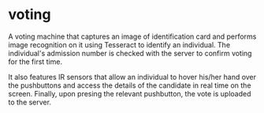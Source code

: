 # voting
A voting machine that captures an image of identification card and performs image recognition on it using Tesseract to identify an individual. The individual's admission number is checked with the server to confirm voting for the first time. 

It also features IR sensors that allow an individual to hover his/her hand over the pushbuttons and access the details of the candidate in real time on the screen. Finally, upon presing the relevant pushbutton, the vote is uploaded to the server.
